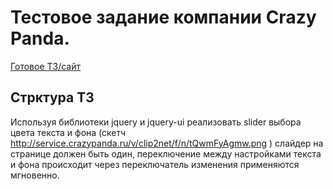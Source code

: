 # Тестовое задание компании Crazy Panda.

[Готовое ТЗ/сайт](https://nikitanpl.github.io/color-slider/)

## Стрктура ТЗ

Используя библиотеки jquery и jquery-ui <link rel="stylesheet" href="https://code.jquery.com/ui/1.12.1/themes/base/jquery-ui.css"><script src="https://code.jquery.com/jquery-1.12.4.js"></script><script src="https://code.jquery.com/ui/1.12.1/jquery-ui.js"></script> реализовать slider выбора цвета текста и фона (скетч http://service.crazypanda.ru/v/clip2net/f/n/tQwmFyAgmw.png ) слайдер на странице должен быть один, переключение между настройками текста и фона происходит через переключатель изменения применяются мгновенно.
